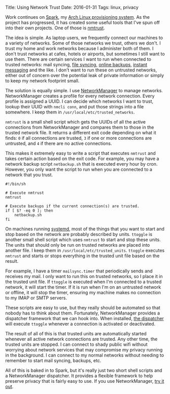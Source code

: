 Title: Using Network Trust
Date: 2016-01-31
Tags: linux, privacy

Work continues on [Spark](https://github.com/pigmonkey/spark), my [Arch Linux provisioning system](http://pig-monkey.com/2015/12/spark/). As the project has progressed, it has created some useful tools that I've spun off into their own projects. One of those is [nmtrust](https://github.com/pigmonkey/nmtrust).

The idea is simple. As laptop users, we frequently connect our machines to a variety of networks. Some of those networks we trust, others we don't. I trust my home and work networks because I administer both of them. I don't trust networks at cafes, hotels or airports, but sometimes I still want to use them. There are certain services I want to run when connected to trusted networks: mail syncing, [file syncing](https://git-annex.branchable.com/), [online backups](https://www.tarsnap.com/), [instant messaging](https://www.bitlbee.org/) and the like. I don't want to run these on untrusted networks, either out of concern over the potential leak of private information or simply to keep my network footprint small.

The solution is equally simple. I use [NetworkManager](https://wiki.gnome.org/Projects/NetworkManager) to manage networks. NetworkManager creates a profile for every network connection. Every profile is assigned a UUID. I can decide which networks I want to trust, lookup their UUID with `nmcli conn`, and put those strings into a file somewhere. I keep them in `/usr/local/etc/trusted_networks`.

`nmtrust` is a small shell script which gets the UUIDs of all the active connections from NetworkManager and compares them to those in the trusted network file. It returns a different exit code depending on what it finds: `0` if all connections are trusted, `3` if one or more connections are untrusted, and `4` if there are no active connections.

This makes it extremely easy to write a script that executes `nmtrust` and takes certain action based on the exit code. For example, you may have a network backup script `netbackup.sh` that is executed every hour by cron. However, you only want the script to run when you are connected to a network that you trust.

    #!/bin/sh

    # Execute nmtrust
    nmtrust

    # Execute backups if the current connection(s) are trusted.
    if [ $? -eq 0 ]; then
        netbackup.sh
    fi

On machines running [systemd](https://wiki.freedesktop.org/www/Software/systemd/), most of the things that you want to start and stop based on the network are probably described by units. `ttoggle` is another small shell script which uses `nmtrust` to start and stop these units. The units that should only be run on trusted networks are placed into another file. I keep them in `/usr/local/etc/trusted_units`. `ttoggle` executes `nmtrust` and starts or stops everything in the trusted unit file based on the result.

For example, I have a timer `mailsync.timer` that periodically sends and receives my mail. I only want to run this on trusted networks, so I place it in the trusted unit file. If `ttoggle` is executed when I'm connected to a trusted network, it will start the timer. If it is run when I'm on an untrusted network or offline, it will stop the timer, ensuring my machine makes no connection to my IMAP or SMTP servers.

These scripts are easy to use, but they really should be automated so that nobody has to think about them. Fortunately, NetworkManager provides a dispatcher framework that we can hook into. When installed, [the dispatcher](https://github.com/pigmonkey/nmtrust/blob/master/dispatcher/10trust) will execute `ttoggle` whenever a connection is activated or deactivated.

The result of all of this is that trusted units are automatically started whenever all active network connections are trusted. Any other time, the trusted units are stopped. I can connect to shady public wifi without worrying about network services that may compromise my privacy running in the background. I can connect to my normal networks without needing to remember to start mail syncing, backups, etc.

All of this is baked in to Spark, but it's really just two short shell scripts and a NetworkManager dispatcher. It provides a flexible framework to help preserve privacy that is fairly easy to use. If you use NetworkManager, [try it out](https://github.com/pigmonkey/nmtrust).
